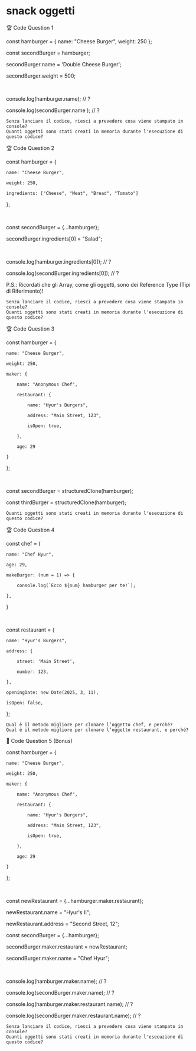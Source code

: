 # snack oggetti

🏆 Code Question 1

const hamburger = { name: "Cheese Burger", weight: 250 };

const secondBurger = hamburger;

secondBurger.name = 'Double Cheese Burger';

secondBurger.weight = 500;

​

console.log(hamburger.name); // ?

console.log(secondBurger.name ); // ?

    Senza lanciare il codice, riesci a prevedere cosa viene stampato in console?
    Quanti oggetti sono stati creati in memoria durante l'esecuzione di questo codice?

🏆 Code Question 2

const hamburger = {

    name: "Cheese Burger",

    weight: 250,

    ingredients: ["Cheese", "Meat", "Bread", "Tomato"]

};

​

const secondBurger = {...hamburger};

secondBurger.ingredients[0] = "Salad";

​

console.log(hamburger.ingredients[0]); // ?

console.log(secondBurger.ingredients[0]); // ?

P.S.: Ricordati che gli Array, come gli oggetti, sono dei Reference Type (Tipi di Riferimento)!

    Senza lanciare il codice, riesci a prevedere cosa viene stampato in console?
    Quanti oggetti sono stati creati in memoria durante l'esecuzione di questo codice?

🏆 Code Question 3

const hamburger = {

    name: "Cheese Burger",

    weight: 250,

    maker: {

        name: "Anonymous Chef",

        restaurant: {

            name: "Hyur's Burgers",

            address: "Main Street, 123",

            isOpen: true,

        },

        age: 29

    }

};

​

const secondBurger = structuredClone(hamburger);

const thirdBurger = structuredClone(hamburger);

    Quanti oggetti sono stati creati in memoria durante l'esecuzione di questo codice?

🏆 Code Question 4

const chef = {

    name: "Chef Hyur",

    age: 29,

    makeBurger: (num = 1) => {

        console.log(`Ecco ${num} hamburger per te!`);

    },

}

​

const restaurant = {

    name: "Hyur's Burgers",

    address: {

        street: 'Main Street',

        number: 123,

    },

    openingDate: new Date(2025, 3, 11),

    isOpen: false,

};

    Qual è il metodo migliore per clonare l’oggetto chef, e perché?
    Qual è il metodo migliore per clonare l’oggetto restaurant, e perché?

🎯 Code Question 5 (Bonus)

const hamburger = {

    name: "Cheese Burger",

    weight: 250,

    maker: {

        name: "Anonymous Chef",

        restaurant: {

            name: "Hyur's Burgers",

            address: "Main Street, 123",

            isOpen: true,

        },

        age: 29

    }

};

​

const newRestaurant = {...hamburger.maker.restaurant};

newRestaurant.name = "Hyur's II";

newRestaurant.address = "Second Street, 12";

const secondBurger = {...hamburger};

secondBurger.maker.restaurant = newRestaurant;

secondBurger.maker.name = "Chef Hyur";

​

console.log(hamburger.maker.name); // ?

console.log(secondBurger.maker.name); // ?

console.log(hamburger.maker.restaurant.name); // ?

console.log(secondBurger.maker.restaurant.name); // ?

    Senza lanciare il codice, riesci a prevedere cosa viene stampato in console?
    Quanti oggetti sono stati creati in memoria durante l'esecuzione di questo codice?
